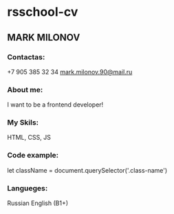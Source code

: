 # rsschool-cv
## MARK MILONOV

### Contactas:
+7 905 385 32 34
mark.milonov.90@mail.ru

### About me:
I want to be a frontend developer!

### My Skils:
HTML, CSS, JS

### Code example:
let className = document.querySelector('.class-name')

### Langueges:
Russian
English (B1+)
